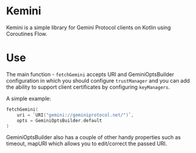 # Kemini

Kemini is a simple library for Gemini Protocol clients on Kotlin using Coroutines Flow.

# Use

The main function - `fetchGemini` accepts URI and GeminiOptsBuilder configuration in which you should configure `trustManager` and you can add the ability to support client certificates by configuring `keyManagers`.

A simple example:

```kotlin
fetchGemini(
    uri = `URI("gemini://geminiprotocol.net/")`,
    opts = GeminiOptsBuilder.default
)
```

GeminiOptsBuilder also has a couple of other handy properties such as timeout, mapURI which allows you to edit/correct the passed URI.